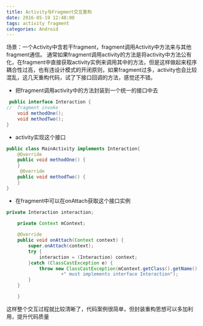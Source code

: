 ```yaml
---
title: Activity与Fragment交互重构
date: 2016-05-19 12:48:08
tags: activity fragment
categories: Android
---
```

场景：一个Activity中含若干fragment，fragment调用Activity中方法来与其他fragment通信。
通常如果fragment调用activity的方法是将activity中方法公有化，在fragment中直接获取activity实例来调用其中的方法，但是这样做起来程序耦合性过高，也有违设计模式的开闭原则，如果fragment过多，activity也会比较混乱，这几天重构代码，试了下接口回调的方法，感觉还不错。

 - 把fragment调用activity中的方法封装到一个统一的接口中去
```java
 public interface Interaction {
//  fragment invoke
    void methodOne();
    void methodTwo();
}
```
 - activity实现这个接口
```java
public class MainActivity implements Interaction{
    @Override
    public void methodOne() {
    }
     @Override
    public void methodTwo() {
    }
}
```
 - 在fragment中可以在onAttach获取这个接口实例
```java
private Interaction interaction;
    
    private Context mContext;

    @Override
    public void onAttach(Context context) {
        super.onAttach(context);
        try {
            interaction = (Interaction) context;
        }catch (ClassCastException e) {
            throw new ClassCastException(mContext.getClass().getName()
                    +" must implements interface Interaction");
        }
    }

    }
 ```
 
这样整个交互过程就比较清晰了，代码案例很简单，但封装重构思想可以多加利用，提升代码质量
